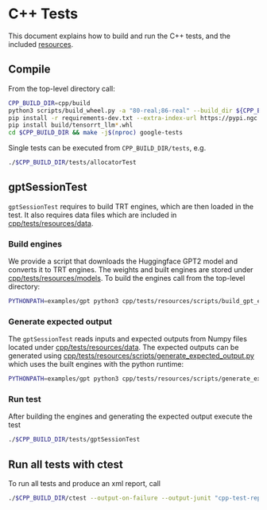 # C++ Tests

This document explains how to build and run the C++ tests, and the included [resources](resources).

## Compile

From the top-level directory call:

```bash
CPP_BUILD_DIR=cpp/build
python3 scripts/build_wheel.py -a "80-real;86-real" --build_dir ${CPP_BUILD_DIR}
pip install -r requirements-dev.txt --extra-index-url https://pypi.ngc.nvidia.com
pip install build/tensorrt_llm*.whl
cd $CPP_BUILD_DIR && make -j$(nproc) google-tests
```

Single tests can be executed from `CPP_BUILD_DIR/tests`, e.g.

```bash
./$CPP_BUILD_DIR/tests/allocatorTest
```

## gptSessionTest

`gptSessionTest` requires to build TRT engines, which are then loaded in the test. It also requires data files which are included in [cpp/tests/resources/data](resources/data).

### Build engines

We provide a script that downloads the Huggingface GPT2 model and converts it to TRT engines.
The weights and built engines are stored under [cpp/tests/resources/models](resources/models).
To build the engines call from the top-level directory:

```bash
PYTHONPATH=examples/gpt python3 cpp/tests/resources/scripts/build_gpt_engines.py
```

### Generate expected output

The `gptSessionTest` reads inputs and expected outputs from Numpy files located under [cpp/tests/resources/data](resources/data). The expected outputs can be generated using [cpp/tests/resources/scripts/generate_expected_output.py](resources/scripts/generate_expected_output.py) which uses the built engines with the python runtime:

```bash
PYTHONPATH=examples/gpt python3 cpp/tests/resources/scripts/generate_expected_output.py
```

### Run test

After building the engines and generating the expected output execute the test

```bash
./$CPP_BUILD_DIR/tests/gptSessionTest
```

## Run all tests with ctest

To run all tests and produce an xml report, call

```bash
./$CPP_BUILD_DIR/ctest --output-on-failure --output-junit "cpp-test-report.xml"
```
